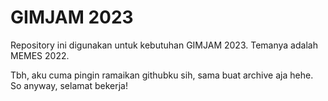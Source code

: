 # GIMJAM 2023
Repository ini digunakan untuk kebutuhan GIMJAM 2023. Temanya adalah MEMES 2022.

Tbh, aku cuma pingin ramaikan githubku sih, sama buat archive aja hehe. So anyway, selamat bekerja!
